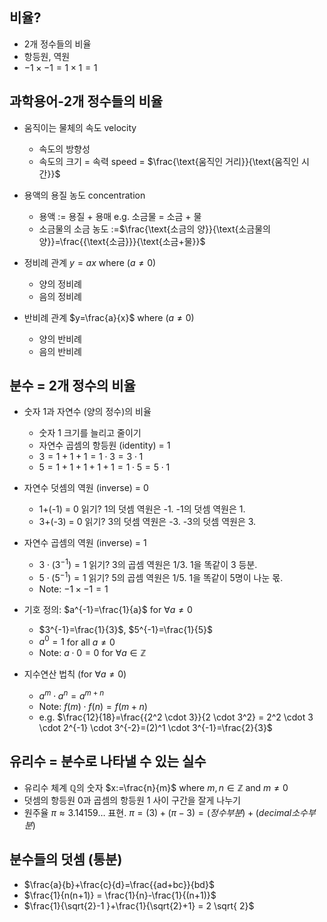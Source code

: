 ## 비율?

- 2개 정수들의 비율
- 항등원, 역원
- $-1 \times -1 = 1 \times 1 = 1$ 

## 과학용어-2개 정수들의 비율

- 움직이는 물체의 속도 velocity
  - 속도의 방향성
  - 속도의 크기 = 속력 speed = $\frac{\text{움직인 거리}}{\text{움직인 시간}}$

- 용액의 용질 농도 concentration
  - 용액 := 용질 + 용매 e.g. 소금물 = 소금 + 물
  - 소금물의 소금 농도 :=$\frac{\text{소금의 양}}{\text{소금물의 양}}=\frac{{\text{소금}}}{\text{소금+물}}$

- 정비례 관계 $y=ax$ where $(a\ne 0)$
  - 양의 정비례
  - 음의 정비례

- 반비례 관계 $y=\frac{a}{x}$ where $(a\ne 0)$
  - 양의 반비례
  - 음의 반비례

## 분수 = 2개 정수의 비율 

- 숫자 1과 자연수 (양의 정수)의 비율
	- 숫자 1 크기를 늘리고 줄이기
	- 자연수 곱셈의 항등원 (identity) = 1
	- $3=1+1+1 = 1\cdot 3 = 3 \cdot 1$ 
	- $5 = 1+1+1+1+1 = 1 \cdot 5 = 5 \cdot 1$
- 자연수 덧셈의 역원 (inverse) = 0
	- 1+(-1) = 0 읽기? 1의 덧셈 역원은 -1. -1의 덧셈 역원은 1.
	- 3+(-3) = 0 읽기? 3의 덧셈 역원은 -3. -3의 덧셈 역원은 3. 
- 자연수 곱셈의 역원 (inverse) = 1
	- $3 \cdot (3^{-1})=1$ 읽기? 3의 곱셈 역원은 1/3. 1을 똑같이 3 등분.
	- $5 \cdot (5^{-1}) = 1$ 읽기? 5의 곱셈 역원은 1/5. 1을 똑같이 5명이 나눈 몫.
	- Note: $-1 \times -1 = 1$

- 기호 정의: $a^{-1}=\frac{1}{a}$ for $\forall a\ne 0$
	- $3^{-1}=\frac{1}{3}$, $5^{-1}=\frac{1}{5}$
	- $a^0=1$ for all $a\ne 0$
	- Note: $a\cdot 0 = 0$ for $\forall a \in \mathbb{Z}$
- 지수연산 법칙 (for $\forall a\ne 0$)
	- $a^m \cdot a^n=a^{m+n}$
	- Note: $f(m) \cdot f(n) = f(m+n)$
	- e.g. $\frac{12}{18}=\frac{{2^2 \cdot 3}}{2 \cdot 3^2} = 2^2 \cdot 3 \cdot 2^{-1} \cdot 3^{-2}=(2)^1 \cdot 3^{-1}=\frac{2}{3}$

## 유리수 = 분수로 나타낼 수 있는 실수

- 유리수 체계 $\mathbb{Q}$의 숫자 $x:=\frac{n}{m}$ where $m,n \in \mathbb{Z}$ and $m \ne 0$
- 덧셈의 항등원 0과 곱셈의 항등원 1 사이 구간을 잘게 나누기
- 원주율 $\pi \approx 3.14159 \dots$ 표현. $\pi = (3)+(\pi-3) = (정수부분)+(decimal 소수부분)$

## 분수들의 덧셈 (통분)
- $\frac{a}{b}+\frac{c}{d}=\frac{{ad+bc}}{bd}$
- $\frac{1}{n(n+1)} = \frac{1}{n}-\frac{1}{(n+1)}$
- $\frac{1}{\sqrt{2}-1 }+\frac{1}{\sqrt{2}+1} = 2 \sqrt{ 2}$